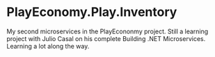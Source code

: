 # PlayEconomy.Play.Inventory
My second microservices in the PlayEcononmy project. Still a learning project with Julio Casal on his complete Building .NET Microservices.
Learning a lot along the way.
